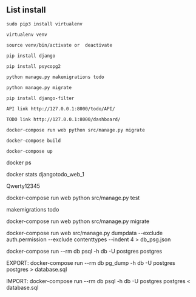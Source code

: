 <dl>
	<dt><H2>List install</H2></dt>
</dl>


```sudo pip3 install virtualenv```


```virtualenv venv```


```source venv/bin/activate or  deactivate```


```pip install django```


```pip install psycopg2```


```python manage.py makemigrations todo```


```python manage.py migrate```


```pip install django-filter```


```API link http://127.0.0.1:8000/todo/API/```


```TODO link http://127.0.0.1:8000/dashboard/```


```docker-compose run web python src/manage.py migrate```


```docker-compose build```


```docker-compose up```

docker ps

docker stats djangotodo_web_1

Qwerty12345

docker-compose run web python src/manage.py test

makemigrations todo

docker-compose run web python src/manage.py migrate

docker-compose run web src/manage.py dumpdata --exclude auth.permission --exclude contenttypes --indent 4 > db_psg.json


docker-compose run --rm db psql -h db -U postgres postgres

 EXPORT: docker-compose run --rm db pg_dump -h db -U postgres postgres > database.sql

 IMPORT: docker-compose run --rm db psql -h db -U postgres postgres < database.sql